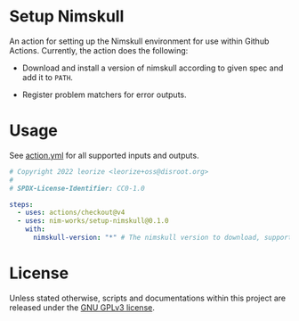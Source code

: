 <!--
Copyright 2022 leorize <leorize+oss@disroot.org>

SPDX-License-Identifier: GPL-3.0-only
-->

# Setup Nimskull

An action for setting up the Nimskull environment for use within Github Actions.
Currently, the action does the following:

- Download and install a version of nimskull according to given spec and add it
  to `PATH`.

- Register problem matchers for error outputs.

# Usage

See [action.yml](action.yml) for all supported inputs and outputs.

```yaml
# Copyright 2022 leorize <leorize+oss@disroot.org>
#
# SPDX-License-Identifier: CC0-1.0

steps:
  - uses: actions/checkout@v4
  - uses: nim-works/setup-nimskull@0.1.0
    with:
      nimskull-version: "*" # The nimskull version to download, supports semver specification
```

# License

Unless stated otherwise, scripts and documentations within this project are
released under the [GNU GPLv3 license](license.txt).
